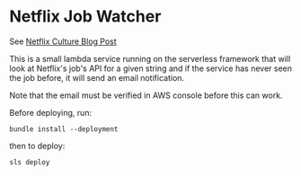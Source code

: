 # Netflix Job Watcher

See [Netflix Culture Blog Post](https://allcentury.github.io/2024/09/21/netflix-job-analysis/)

This is a small lambda service running on the serverless framework that will look at Netflix's job's API for a given string and
if the service has never seen the job before, it will send an email notification.

Note that the email must be verified in AWS console before this can work.

Before deploying, run:

```
bundle install --deployment
```

then to deploy:

```
sls deploy
```
